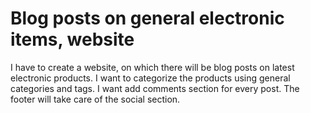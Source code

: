 # Blog posts on general electronic items, website

I have to create a website, on which there will be blog posts on latest electronic products. I want to categorize the products using general categories and tags. I want add comments section for every post. The footer will take care of the social section.

